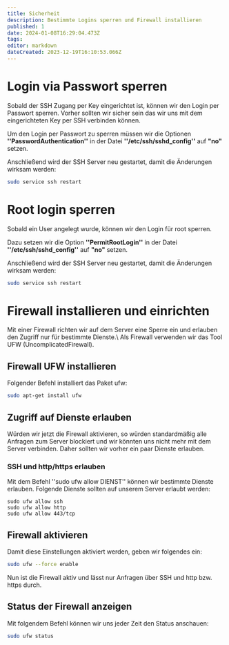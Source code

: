 ```yaml
---
title: Sicherheit
description: Bestimmte Logins sperren und Firewall installieren
published: 1
date: 2024-01-08T16:29:04.473Z
tags: 
editor: markdown
dateCreated: 2023-12-19T16:10:53.066Z
---
```


# Login via Passwort sperren

Sobald der SSH Zugang per Key eingerichtet ist, können wir den Login per Passwort sperren. 
Vorher sollten wir sicher sein das wir uns mit dem eingerichteten Key per SSH verbinden können.

Um den Login per Passwort zu sperren müssen wir die Optionen **''PasswordAuthentication''**
in der Datei **''/etc/ssh/sshd_config''** auf **"no"** setzen.

Anschließend wird der SSH Server neu gestartet, damit die Änderungen wirksam werden:
```bash
sudo service ssh restart
```

# Root login sperren

Sobald ein User angelegt wurde, können wir den Login für root sperren. 

Dazu setzen wir die Option **''PermitRootLogin''**
in der Datei **''/etc/ssh/sshd_config''** auf **"no"** setzen.

Anschließend wird der SSH Server neu gestartet, damit die Änderungen wirksam werden:
```bash
sudo service ssh restart
```

# Firewall installieren und einrichten

Mit einer Firewall richten wir auf dem Server eine Sperre ein und erlauben den Zugriff nur für bestimmte Dienste.\\
Als Firewall verwenden wir das Tool UFW (UncomplicatedFirewall). 


## Firewall UFW installieren
Folgender Befehl installiert das Paket ufw:
```bash
sudo apt-get install ufw
```

## Zugriff auf Dienste erlauben
Würden wir jetzt die Firewall aktivieren, so würden standardmäßig alle Anfragen zum Server blockiert und wir könnten uns nicht mehr mit dem Server verbinden. Daher sollten wir vorher ein paar Dienste erlauben.
### SSH und http/https erlauben
Mit dem Befehl ''sudo ufw allow DIENST'' können wir bestimmte Dienste erlauben.
Folgende Dienste sollten auf unserem Server erlaubt werden:
```bash>
sudo ufw allow ssh
sudo ufw allow http
sudo ufw allow 443/tcp
```

## Firewall aktivieren
Damit diese Einstellungen aktiviert werden, geben wir folgendes ein:
```bash
sudo ufw --force enable
```
Nun ist die Firewall aktiv und lässt nur Anfragen über SSH und http bzw. https durch.
## Status der Firewall anzeigen
Mit folgendem Befehl können wir uns jeder Zeit den Status anschauen:
```bash
sudo ufw status
```